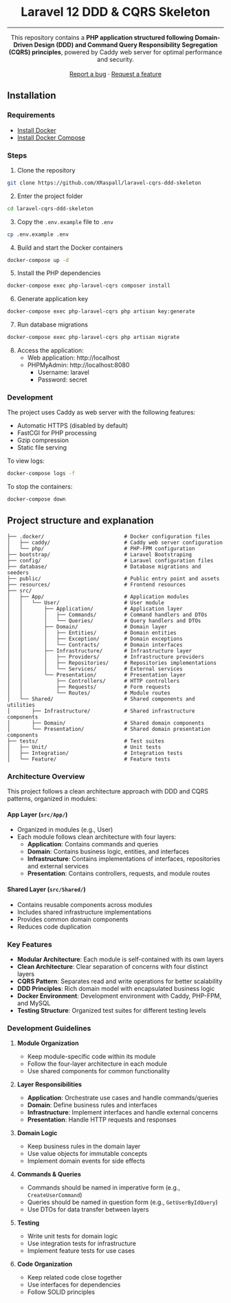 <h1 align="center">
  Laravel 12 DDD & CQRS Skeleton
</h1>

<hr>

<p align="center">
  This repository contains a <strong>PHP application structured following Domain-Driven Design (DDD) and Command Query Responsibility Segregation (CQRS) principles</strong>, powered by Caddy web server for optimal performance and security.
  <br /><br />
  <a href="https://github.com/XRaspall/laravel-cqrs-ddd-skeleton/issues">Report a bug</a> ·
  <a href="https://github.com/XRaspall/laravel-cqrs-ddd-skeleton/issues">Request a feature</a>
</p>

## Installation

### Requirements
- [Install Docker](https://www.docker.com/get-started)
- [Install Docker Compose](https://docs.docker.com/compose/install/)

### Steps

1. Clone the repository
```bash 
git clone https://github.com/XRaspall/laravel-cqrs-ddd-skeleton
```

2. Enter the project folder
```bash
cd laravel-cqrs-ddd-skeleton
```

3. Copy the `.env.example` file to `.env`
```bash
cp .env.example .env
```

4. Build and start the Docker containers
```bash
docker-compose up -d
```

5. Install the PHP dependencies
```bash
docker-compose exec php-laravel-cqrs composer install
```

6. Generate application key
```bash
docker-compose exec php-laravel-cqrs php artisan key:generate
```

7. Run database migrations
```bash
docker-compose exec php-laravel-cqrs php artisan migrate
```

8. Access the application:
   - Web application: http://localhost
   - PHPMyAdmin: http://localhost:8080
     - Username: laravel
     - Password: secret

### Development

The project uses Caddy as web server with the following features:
- Automatic HTTPS (disabled by default)
- FastCGI for PHP processing
- Gzip compression
- Static file serving

To view logs:
```bash
docker-compose logs -f
```

To stop the containers:
```bash
docker-compose down
```

## Project structure and explanation

```
├── .docker/                          # Docker configuration files
│   ├── caddy/                        # Caddy web server configuration
│   └── php/                          # PHP-FPM configuration
├── bootstrap/                        # Laravel Bootstraping
├── config/                           # Laravel configuration files
├── database/                         # Database migrations and seeders
├── public/                           # Public entry point and assets
├── resources/                        # Frontend resources
├── src/
│   ├── App/                          # Application modules
│   │   └── User/                     # User module
│   │       ├── Application/          # Application layer
│   │       │   ├── Commands/         # Command handlers and DTOs
│   │       │   └── Queries/          # Query handlers and DTOs
│   │       ├── Domain/               # Domain layer
│   │       │   ├── Entities/         # Domain entities
│   │       │   ├── Exception/        # Domain exceptions
│   │       │   └── Contracts/        # Domain interfaces
│   │       ├── Infrastructure/       # Infrastructure layer
│   │       │   ├── Providers/        # Infrastructure providers
│   │       │   ├── Repositories/     # Repositories implementations
│   │       │   └── Services/         # External services
│   │       └── Presentation/         # Presentation layer
│   │           ├── Controllers/      # HTTP controllers
│   │           ├── Requests/         # Form requests
│   │           └── Routes/           # Module routes
│   └── Shared/                       # Shared components and utilities
│       ├── Infrastructure/           # Shared infrastructure components
│       ├── Domain/                   # Shared domain components
│       └── Presentation/             # Shared domain presentation components
├── tests/                            # Test suites
│   ├── Unit/                         # Unit tests
│   ├── Integration/                  # Integration tests
│   └── Feature/                      # Feature tests
```

### Architecture Overview

This project follows a clean architecture approach with DDD and CQRS patterns, organized in modules:

#### App Layer (`src/App/`)
- Organized in modules (e.g., User)
- Each module follows clean architecture with four layers:
  - **Application**: Contains commands and queries
  - **Domain**: Contains business logic, entities, and interfaces
  - **Infrastructure**: Contains implementations of interfaces, repositories and external services
  - **Presentation**: Contains controllers, requests, and module routes

#### Shared Layer (`src/Shared/`)
- Contains reusable components across modules
- Includes shared infrastructure implementations
- Provides common domain components
- Reduces code duplication

### Key Features

- **Modular Architecture**: Each module is self-contained with its own layers
- **Clean Architecture**: Clear separation of concerns with four distinct layers
- **CQRS Pattern**: Separates read and write operations for better scalability
- **DDD Principles**: Rich domain model with encapsulated business logic
- **Docker Environment**: Development environment with Caddy, PHP-FPM, and MySQL
- **Testing Structure**: Organized test suites for different testing levels

### Development Guidelines

1. **Module Organization**
   - Keep module-specific code within its module
   - Follow the four-layer architecture in each module
   - Use shared components for common functionality

2. **Layer Responsibilities**
   - **Application**: Orchestrate use cases and handle commands/queries
   - **Domain**: Define business rules and interfaces
   - **Infrastructure**: Implement interfaces and handle external concerns
   - **Presentation**: Handle HTTP requests and responses

3. **Domain Logic**
   - Keep business rules in the domain layer
   - Use value objects for immutable concepts
   - Implement domain events for side effects

4. **Commands & Queries**
   - Commands should be named in imperative form (e.g., `CreateUserCommand`)
   - Queries should be named in question form (e.g., `GetUserByIdQuery`)
   - Use DTOs for data transfer between layers

5. **Testing**
   - Write unit tests for domain logic
   - Use integration tests for infrastructure
   - Implement feature tests for use cases

6. **Code Organization**
   - Keep related code close together
   - Use interfaces for dependencies
   - Follow SOLID principles
